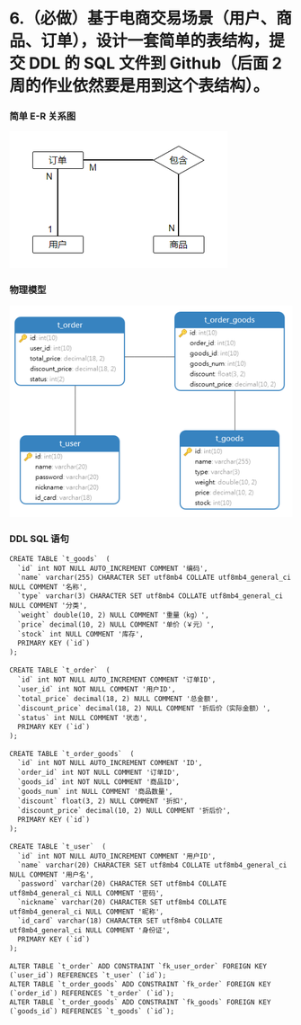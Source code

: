 # 6.（必做）基于电商交易场景（用户、商品、订单），设计一套简单的表结构，提交 DDL 的 SQL 文件到 Github（后面 2 周的作业依然要是用到这个表结构）。

### 简单 E-R 关系图

![image-20211211003528911](https://raw.githubusercontent.com/LiBaoshe/images/master/imgs/image-20211211003528911.png)

### 物理模型

![image-20211211001736270](https://raw.githubusercontent.com/LiBaoshe/images/master/imgs/image-20211211001736270.png)

### DDL SQL 语句

```mysql
CREATE TABLE `t_goods`  (
  `id` int NOT NULL AUTO_INCREMENT COMMENT '编码',
  `name` varchar(255) CHARACTER SET utf8mb4 COLLATE utf8mb4_general_ci NULL COMMENT '名称',
  `type` varchar(3) CHARACTER SET utf8mb4 COLLATE utf8mb4_general_ci NULL COMMENT '分类',
  `weight` double(10, 2) NULL COMMENT '重量（kg）',
  `price` decimal(10, 2) NULL COMMENT '单价（￥元）',
  `stock` int NULL COMMENT '库存',
  PRIMARY KEY (`id`)
);

CREATE TABLE `t_order`  (
  `id` int NOT NULL AUTO_INCREMENT COMMENT '订单ID',
  `user_id` int NOT NULL COMMENT '用户ID',
  `total_price` decimal(18, 2) NULL COMMENT '总金额',
  `discount_price` decimal(18, 2) NULL COMMENT '折后价（实际金额）',
  `status` int NULL COMMENT '状态',
  PRIMARY KEY (`id`)
);

CREATE TABLE `t_order_goods`  (
  `id` int NOT NULL AUTO_INCREMENT COMMENT 'ID',
  `order_id` int NOT NULL COMMENT '订单ID',
  `goods_id` int NOT NULL COMMENT '商品ID',
  `goods_num` int NULL COMMENT '商品数量',
  `discount` float(3, 2) NULL COMMENT '折扣',
  `discount_price` decimal(10, 2) NULL COMMENT '折后价',
  PRIMARY KEY (`id`)
);

CREATE TABLE `t_user`  (
  `id` int NOT NULL AUTO_INCREMENT COMMENT '用户ID',
  `name` varchar(20) CHARACTER SET utf8mb4 COLLATE utf8mb4_general_ci NULL COMMENT '用户名',
  `password` varchar(20) CHARACTER SET utf8mb4 COLLATE utf8mb4_general_ci NULL COMMENT '密码',
  `nickname` varchar(20) CHARACTER SET utf8mb4 COLLATE utf8mb4_general_ci NULL COMMENT '昵称',
  `id_card` varchar(18) CHARACTER SET utf8mb4 COLLATE utf8mb4_general_ci NULL COMMENT '身份证',
  PRIMARY KEY (`id`)
);

ALTER TABLE `t_order` ADD CONSTRAINT `fk_user_order` FOREIGN KEY (`user_id`) REFERENCES `t_user` (`id`);
ALTER TABLE `t_order_goods` ADD CONSTRAINT `fk_order` FOREIGN KEY (`order_id`) REFERENCES `t_order` (`id`);
ALTER TABLE `t_order_goods` ADD CONSTRAINT `fk_goods` FOREIGN KEY (`goods_id`) REFERENCES `t_goods` (`id`);
```

